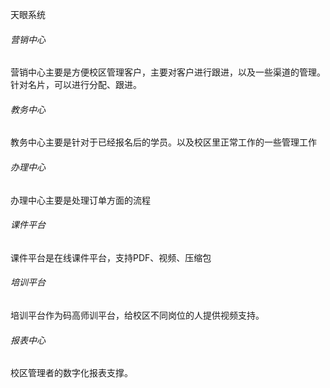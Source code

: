 天眼系统

###### 营销中心

营销中心主要是方便校区管理客户，主要对客户进行跟进，以及一些渠道的管理。针对名片，可以进行分配、跟进。

###### 教务中心

教务中心主要是针对于已经报名后的学员。以及校区里正常工作的一些管理工作

###### 办理中心

办理中心主要是处理订单方面的流程

###### 课件平台

课件平台是在线课件平台，支持PDF、视频、压缩包

###### 培训平台

培训平台作为码高师训平台，给校区不同岗位的人提供视频支持。

###### 报表中心

校区管理者的数字化报表支撑。




